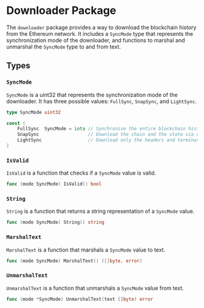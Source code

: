 # Downloader Package

The `downloader` package provides a way to download the blockchain history from the Ethereum network. It includes a `SyncMode` type that represents the synchronization mode of the downloader, and functions to marshal and unmarshal the `SyncMode` type to and from text.

## Types

### `SyncMode`

`SyncMode` is a uint32 that represents the synchronization mode of the downloader. It has three possible values: `FullSync`, `SnapSync`, and `LightSync`.

```go
type SyncMode uint32

const (
    FullSync  SyncMode = iota // Synchronise the entire blockchain history from full blocks
    SnapSync                  // Download the chain and the state via compact snapshots
    LightSync                 // Download only the headers and terminate afterwards
)
```

### `IsValid`

`IsValid` is a function that checks if a `SyncMode` value is valid.

```go
func (mode SyncMode) IsValid() bool
```

### `String`

`String` is a function that returns a string representation of a `SyncMode` value.

```go
func (mode SyncMode) String() string
```

### `MarshalText`

`MarshalText` is a function that marshals a `SyncMode` value to text.

```go
func (mode SyncMode) MarshalText() ([]byte, error)
```

### `UnmarshalText`

`UnmarshalText` is a function that unmarshals a `SyncMode` value from text.

```go
func (mode *SyncMode) UnmarshalText(text []byte) error
```